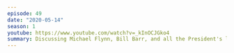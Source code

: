 ```yaml
---
episode: 49
date: "2020-05-14"
season: 1
youtube: https://www.youtube.com/watch?v=_kInOCJGko4
summary: Discussing Michael Flynn, Bill Barr, and all the President's lawyers
---
```

